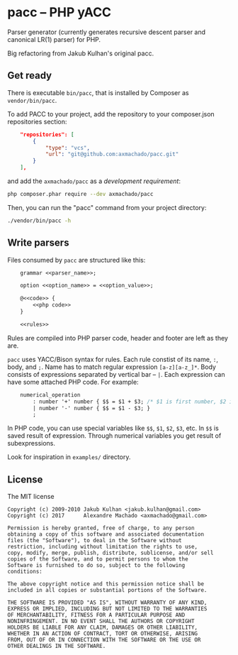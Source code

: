 # pacc – PHP yACC

Parser generator (currently generates recursive descent parser and canonical LR(1) parser) for PHP.

Big refactoring from Jakub Kulhan's original pacc.

## Get ready

There is executable `bin/pacc`, that is installed by Composer as
`vendor/bin/pacc`.

To add PACC to your project, add the repository to your composer.json
repositories section:

~~~json
    "repositories": [    
        {
            "type": "vcs",
            "url": "git@github.com:axmachado/pacc.git"
        }
    ],
~~~

and add the `axmachado/pacc` as a *development requirement*:

~~~bash
php composer.phar require --dev axmachado/pacc
~~~

Then, you can run the "pacc" command from your project directory:

~~~bash
./vendor/bin/pacc -h
~~~

## Write parsers

Files consumed by `pacc` are structured like this:

~~~yacc
    grammar <<parser_name>>;

    option <<option_name>> = <<option_value>>;

    @<<code>> {
        <<php code>>
    }

    <<rules>>
~~~

Rules are compiled into PHP parser code, header and footer are left as they are.

`pacc` uses YACC/Bison syntax for rules. Each rule constist of its name, `:`,
body, and `;`. Name has to match regular expression `[a-z][a-z_]*`. Body
consists of expressions separated by vertical bar – `|`. Each expression can
have some attached PHP code. For example: 

~~~yacc
    numerical_operation
        : number '+' number { $$ = $1 + $3; /* $1 is first number, $2 is plus sign, and $3 is second number */ }
        | number '-' number { $$ = $1 - $3; }
        ;
~~~        

In PHP code, you can use special variables like `$$`, `$1`, `$2`, `$3`,  etc. In
`$$` is saved result of expression. Through numerical variables you get result
of subexpressions. 

Look for inspiration in `examples/` directory.

## License

The MIT license

    Copyright (c) 2009-2010 Jakub Kulhan <jakub.kulhan@gmail.com>
    Copyright (c) 2017      Alexandre Machado <axmachado@gmail.com>

    Permission is hereby granted, free of charge, to any person
    obtaining a copy of this software and associated documentation
    files (the "Software"), to deal in the Software without
    restriction, including without limitation the rights to use,
    copy, modify, merge, publish, distribute, sublicense, and/or sell
    copies of the Software, and to permit persons to whom the
    Software is furnished to do so, subject to the following
    conditions:

    The above copyright notice and this permission notice shall be
    included in all copies or substantial portions of the Software.

    THE SOFTWARE IS PROVIDED "AS IS", WITHOUT WARRANTY OF ANY KIND,
    EXPRESS OR IMPLIED, INCLUDING BUT NOT LIMITED TO THE WARRANTIES
    OF MERCHANTABILITY, FITNESS FOR A PARTICULAR PURPOSE AND
    NONINFRINGEMENT. IN NO EVENT SHALL THE AUTHORS OR COPYRIGHT
    HOLDERS BE LIABLE FOR ANY CLAIM, DAMAGES OR OTHER LIABILITY,
    WHETHER IN AN ACTION OF CONTRACT, TORT OR OTHERWISE, ARISING
    FROM, OUT OF OR IN CONNECTION WITH THE SOFTWARE OR THE USE OR
    OTHER DEALINGS IN THE SOFTWARE.
